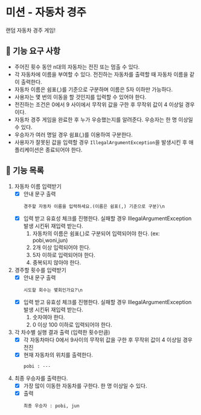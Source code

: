 # 미션 - 자동차 경주
랜덤 자동차 경주 게임!

## 🚀 기능 요구 사항
- 주어진 횟수 동안 n대의 자동차는 전진 또는 멈출 수 있다.
- 각 자동차에 이름을 부여할 수 있다. 전진하는 자동차를 출력할 때 자동차 이름을 같이 출력한다.
- 자동차 이름은 쉼표(,)를 기준으로 구분하며 이름은 5자 이하만 가능하다.
- 사용자는 몇 번의 이동을 할 것인지를 입력할 수 있어야 한다.
- 전진하는 조건은 0에서 9 사이에서 무작위 값을 구한 후 무작위 값이 4 이상일 경우이다.
- 자동차 경주 게임을 완료한 후 누가 우승했는지를 알려준다. 우승자는 한 명 이상일 수 있다.
- 우승자가 여러 명일 경우 쉼표(,)를 이용하여 구분한다.
- 사용자가 잘못된 값을 입력할 경우 `IllegalArgumentException`을 발생시킨 후 애플리케이션은 종료되어야 한다.

## 🎯 기능 목록
1) 자동차 이름 입력받기
   - [x] 안내 문구 출력
       ```
       경주할 자동차 이름을 입력하세요.(이름은 쉼표(,) 기준으로 구분)\n
       ```
   - [x] 입력 받고 유효성 체크를 진행한다. 실패할 경우 IllegalArgumentException 발생 시킨뒤 재입력 받는다.
     1. 자동차의 이름은 쉼표(,)로 구분되어 입력되어야 한다. (ex: pobi,woni,jun) 
     2. 2개 이상 입력되어야 한다. 
     3. 5자 이하로 입력되어야 한다.
     4. 중복되지 않아야 한다.
2) 경주할 횟수를 입력받기
   - [x] 안내 문구 출력
      ```
      시도할 회수는 몇회인가요?\n
      ```
   - [x] 입력 받고 유효성 체크를 진행한다. 실패할 경우 IllegalArgumentException 발생 시킨뒤 재입력 받는다.
     1. 숫자여야 한다.
     2. 0 이상 100 이하로 입력되어야 한다.
3) 각 차수별 실행 결과 출력 (입력한 횟수만큼)
   - [x] 각 자동차마다 0에서 9사이의 무작위 값을 구한 후 무작위 값이 4 이상일 경우 전진
   - [x] 현재 자동차의 위치를 출력한다.
      ```
      pobi : ---
      ```
4) 최종 우승자를 출력한다.
   - [x] 가장 많이 이동한 자동차를 구한다. 한 명 이상일 수 있다.
   - [x] 출력
      ```
      최종 우승자 : pobi, jun
      ```